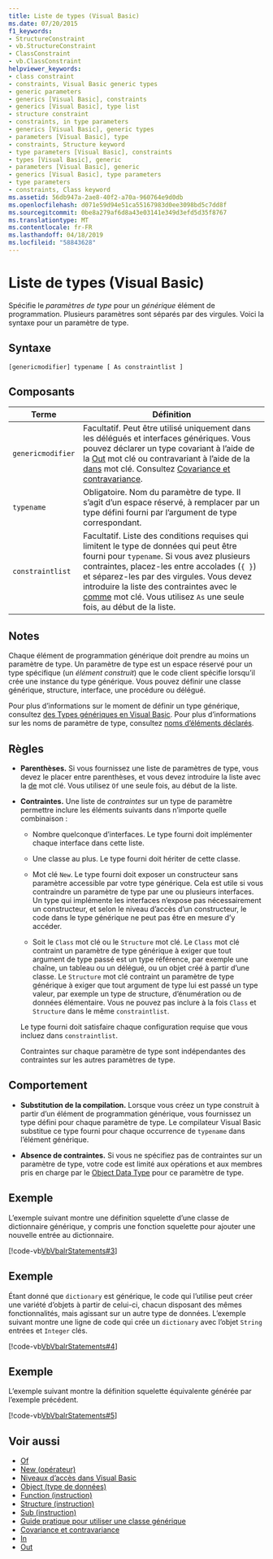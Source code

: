 ```yaml
---
title: Liste de types (Visual Basic)
ms.date: 07/20/2015
f1_keywords:
- StructureConstraint
- vb.StructureConstraint
- ClassConstraint
- vb.ClassConstraint
helpviewer_keywords:
- class constraint
- constraints, Visual Basic generic types
- generic parameters
- generics [Visual Basic], constraints
- generics [Visual Basic], type list
- structure constraint
- constraints, in type parameters
- generics [Visual Basic], generic types
- parameters [Visual Basic], type
- constraints, Structure keyword
- type parameters [Visual Basic], constraints
- types [Visual Basic], generic
- parameters [Visual Basic], generic
- generics [Visual Basic], type parameters
- type parameters
- constraints, Class keyword
ms.assetid: 56db947a-2ae8-40f2-a70a-960764e9d0db
ms.openlocfilehash: d071e59d94e51ca55167983d0ee3098bd5c7dd8f
ms.sourcegitcommit: 0be8a279af6d8a43e03141e349d3efd5d35f8767
ms.translationtype: MT
ms.contentlocale: fr-FR
ms.lasthandoff: 04/18/2019
ms.locfileid: "58843628"
---
```

# <a name="type-list-visual-basic"></a>Liste de types (Visual Basic)
Spécifie le *paramètres de type* pour un *générique* élément de programmation. Plusieurs paramètres sont séparés par des virgules. Voici la syntaxe pour un paramètre de type.  
  
## <a name="syntax"></a>Syntaxe  
  
```  
[genericmodifier] typename [ As constraintlist ]  
```  
  
## <a name="parts"></a>Composants  
  
|Terme|Définition|  
|---|---|  
|`genericmodifier`|Facultatif. Peut être utilisé uniquement dans les délégués et interfaces génériques. Vous pouvez déclarer un type covariant à l’aide de la [Out](../../../visual-basic/language-reference/modifiers/out-generic-modifier.md) mot clé ou contravariant à l’aide de la [dans](../../../visual-basic/language-reference/modifiers/in-generic-modifier.md) mot clé. Consultez [Covariance et contravariance](../../programming-guide/concepts/covariance-contravariance/index.md).|  
|`typename`|Obligatoire. Nom du paramètre de type. Il s’agit d’un espace réservé, à remplacer par un type défini fourni par l’argument de type correspondant.|  
|`constraintlist`|Facultatif. Liste des conditions requises qui limitent le type de données qui peut être fourni pour `typename`. Si vous avez plusieurs contraintes, placez-les entre accolades (`{ }`) et séparez-les par des virgules. Vous devez introduire la liste des contraintes avec le [comme](../../../visual-basic/language-reference/statements/as-clause.md) mot clé. Vous utilisez `As` une seule fois, au début de la liste.|  
  
## <a name="remarks"></a>Notes  
 Chaque élément de programmation générique doit prendre au moins un paramètre de type. Un paramètre de type est un espace réservé pour un type spécifique (un *élément construit*) que le code client spécifie lorsqu’il crée une instance du type générique. Vous pouvez définir une classe générique, structure, interface, une procédure ou délégué.  
  
 Pour plus d’informations sur le moment de définir un type générique, consultez [des Types génériques en Visual Basic](../../../visual-basic/programming-guide/language-features/data-types/generic-types.md). Pour plus d’informations sur les noms de paramètre de type, consultez [noms d’éléments déclarés](../../../visual-basic/programming-guide/language-features/declared-elements/declared-element-names.md).  
  
## <a name="rules"></a>Règles  
  
-   **Parenthèses.** Si vous fournissez une liste de paramètres de type, vous devez le placer entre parenthèses, et vous devez introduire la liste avec la [de](../../../visual-basic/language-reference/statements/of-clause.md) mot clé. Vous utilisez `Of` une seule fois, au début de la liste.  
  
-   **Contraintes.** Une liste de *contraintes* sur un type de paramètre permettre inclure les éléments suivants dans n’importe quelle combinaison :  
  
    -   Nombre quelconque d’interfaces. Le type fourni doit implémenter chaque interface dans cette liste.  
  
    -   Une classe au plus. Le type fourni doit hériter de cette classe.  
  
    -   Mot clé `New`. Le type fourni doit exposer un constructeur sans paramètre accessible par votre type générique. Cela est utile si vous contraindre un paramètre de type par une ou plusieurs interfaces. Un type qui implémente les interfaces n’expose pas nécessairement un constructeur, et selon le niveau d’accès d’un constructeur, le code dans le type générique ne peut pas être en mesure d’y accéder.  
  
    -   Soit le `Class` mot clé ou le `Structure` mot clé. Le `Class` mot clé contraint un paramètre de type générique à exiger que tout argument de type passé est un type référence, par exemple une chaîne, un tableau ou un délégué, ou un objet créé à partir d’une classe. Le `Structure` mot clé contraint un paramètre de type générique à exiger que tout argument de type lui est passé un type valeur, par exemple un type de structure, d’énumération ou de données élémentaire. Vous ne pouvez pas inclure à la fois `Class` et `Structure` dans le même `constraintlist`.  
  
     Le type fourni doit satisfaire chaque configuration requise que vous incluez dans `constraintlist`.  
  
     Contraintes sur chaque paramètre de type sont indépendantes des contraintes sur les autres paramètres de type.  
  
## <a name="behavior"></a>Comportement  
  
-   **Substitution de la compilation.** Lorsque vous créez un type construit à partir d’un élément de programmation générique, vous fournissez un type défini pour chaque paramètre de type. Le compilateur Visual Basic substitue ce type fourni pour chaque occurrence de `typename` dans l’élément générique.  
  
-   **Absence de contraintes.** Si vous ne spécifiez pas de contraintes sur un paramètre de type, votre code est limité aux opérations et aux membres pris en charge par le [Object Data Type](../../../visual-basic/language-reference/data-types/object-data-type.md) pour ce paramètre de type.  
  
## <a name="example"></a>Exemple  
 L’exemple suivant montre une définition squelette d’une classe de dictionnaire générique, y compris une fonction squelette pour ajouter une nouvelle entrée au dictionnaire.  
  
 [!code-vb[VbVbalrStatements#3](~/samples/snippets/visualbasic/VS_Snippets_VBCSharp/VbVbalrStatements/VB/Class1.vb#3)]  
  
## <a name="example"></a>Exemple  
 Étant donné que `dictionary` est générique, le code qui l’utilise peut créer une variété d’objets à partir de celui-ci, chacun disposant des mêmes fonctionnalités, mais agissant sur un autre type de données. L’exemple suivant montre une ligne de code qui crée un `dictionary` avec l’objet `String` entrées et `Integer` clés.  
  
 [!code-vb[VbVbalrStatements#4](~/samples/snippets/visualbasic/VS_Snippets_VBCSharp/VbVbalrStatements/VB/Class1.vb#4)]  
  
## <a name="example"></a>Exemple  
 L’exemple suivant montre la définition squelette équivalente générée par l’exemple précédent.  
  
 [!code-vb[VbVbalrStatements#5](~/samples/snippets/visualbasic/VS_Snippets_VBCSharp/VbVbalrStatements/VB/Class1.vb#5)]  
  
## <a name="see-also"></a>Voir aussi

- [Of](../../../visual-basic/language-reference/statements/of-clause.md)
- [New (opérateur)](../../../visual-basic/language-reference/operators/new-operator.md)
- [Niveaux d’accès dans Visual Basic](../../../visual-basic/programming-guide/language-features/declared-elements/access-levels.md)
- [Object (type de données)](../../../visual-basic/language-reference/data-types/object-data-type.md)
- [Function (instruction)](../../../visual-basic/language-reference/statements/function-statement.md)
- [Structure (instruction)](../../../visual-basic/language-reference/statements/structure-statement.md)
- [Sub (instruction)](../../../visual-basic/language-reference/statements/sub-statement.md)
- [Guide pratique pour utiliser une classe générique](../../../visual-basic/programming-guide/language-features/data-types/how-to-use-a-generic-class.md)
- [Covariance et contravariance](../../programming-guide/concepts/covariance-contravariance/index.md)
- [In](../../../visual-basic/language-reference/modifiers/in-generic-modifier.md)
- [Out](../../../visual-basic/language-reference/modifiers/out-generic-modifier.md)
